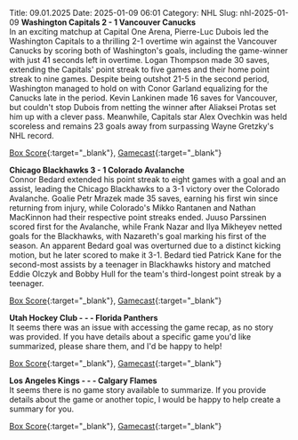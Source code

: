 Title: 09.01.2025
Date: 2025-01-09 06:01
Category: NHL 
Slug: nhl-2025-01-09 
**Washington Capitals 2 - 1 Vancouver Canucks**  
In an exciting matchup at Capital One Arena, Pierre-Luc Dubois led the Washington Capitals to a thrilling 2-1 overtime win against the Vancouver Canucks by scoring both of Washington's goals, including the game-winner with just 41 seconds left in overtime. Logan Thompson made 30 saves, extending the Capitals' point streak to five games and their home point streak to nine games. Despite being outshot 21-5 in the second period, Washington managed to hold on with Conor Garland equalizing for the Canucks late in the period. Kevin Lankinen made 16 saves for Vancouver, but couldn't stop Dubois from netting the winner after Aliaksei Protas set him up with a clever pass. Meanwhile, Capitals star Alex Ovechkin was held scoreless and remains 23 goals away from surpassing Wayne Gretzky's NHL record. 

[Box Score](/gamecenter/van-vs-wsh/2025/01/08/2024020650){:target="_blank"}, [Gamecast](https://www.nhl.com/news/vancouver-canucks-washington-capitals-game-recap-january-8){:target="_blank"}<br>

**Chicago Blackhawks 3 - 1 Colorado Avalanche**  
Connor Bedard extended his point streak to eight games with a goal and an assist, leading the Chicago Blackhawks to a 3-1 victory over the Colorado Avalanche. Goalie Petr Mrazek made 35 saves, earning his first win since returning from injury, while Colorado's Mikko Rantanen and Nathan MacKinnon had their respective point streaks ended. Juuso Parssinen scored first for the Avalanche, while Frank Nazar and Ilya Mikheyev netted goals for the Blackhawks, with Nazareth's goal marking his first of the season. An apparent Bedard goal was overturned due to a distinct kicking motion, but he later scored to make it 3-1. Bedard tied Patrick Kane for the second-most assists by a teenager in Blackhawks history and matched Eddie Olczyk and Bobby Hull for the team's third-longest point streak by a teenager. 

[Box Score](/gamecenter/col-vs-chi/2025/01/08/2024020651){:target="_blank"}, [Gamecast](https://www.nhl.com/news/colorado-avalanche-chicago-blackhawks-game-recap-january-8){:target="_blank"}<br>

**Utah Hockey Club - - - Florida Panthers**  
It seems there was an issue with accessing the game recap, as no story was provided. If you have details about a specific game you'd like summarized, please share them, and I'd be happy to help! 

[Box Score](/gamecenter/fla-vs-uta/2025/01/08/2024020652){:target="_blank"}, [Gamecast](https://www.nhl.com/news/florida-panthers-utah-hockey-club-game-recap-january-8){:target="_blank"}<br>

**Los Angeles Kings - - - Calgary Flames**  
It seems there is no game story available to summarize. If you provide details about the game or another topic, I would be happy to help create a summary for you. 

[Box Score](/gamecenter/cgy-vs-lak/2025/01/08/2024020653){:target="_blank"}, [Gamecast](https://www.nhl.com/news/calgary-flames-los-angeles-kings-game-recap-january-8){:target="_blank"}<br>

